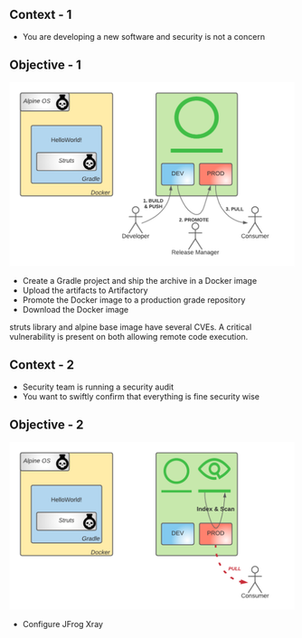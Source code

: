 ## Context - 1 
- You are developing a new software and security is not a concern

## Objective - 1

![](images/lab1.png)

- Create a Gradle project and ship the archive in a Docker image
- Upload the artifacts to Artifactory
- Promote the Docker image to a production grade repository
- Download the Docker image

struts library and alpine base image have several CVEs.
A critical vulnerability is present on both allowing remote code execution.


## Context - 2

- Security team is running a security audit
- You want to swiftly confirm that everything is fine security wise

## Objective - 2

![](images/lab2.png)

- Configure JFrog Xray